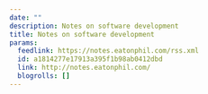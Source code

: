 ```yaml
---
date: ""
description: Notes on software development
title: Notes on software development
params:
  feedlink: https://notes.eatonphil.com/rss.xml
  id: a1814277e17913a395f1b98ab0412dbd
  link: http://notes.eatonphil.com/
  blogrolls: []
---
```

